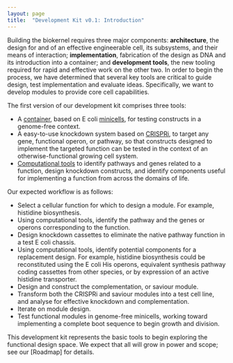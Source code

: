 ```yaml
---
layout: page
title:  "Development Kit v0.1: Introduction"
---
```


Building the biokernel requires three major components: **architecture**, the design for and of an effective engineerable cell, its subsystems, and their means of interaction; **implementation**, fabrication of the design as DNA and its introduction into a container; and **development tools**, the new tooling required for rapid and effective work on the other two. In order to begin the process, we have determined that several key tools are critical to guide design, test implementation and evaluate ideas. Specifically, we want to develop modules to provide core cell capabilities.

The first version of our development kit comprises three tools:

- A [container](containers), based on E coli [minicells](containers-minicells/), for testing constructs in a genome-free context.
- A easy-to-use knockdown system based on [CRISPRi](crispri-system), to target any gene, functional operon, or pathway, so that constructs designed to implement the targeted function can be tested in the context of an otherwise-functional growing cell system.
- [Computational tools](organism-breadboard) to identify pathways and genes related to a function, design knockdown constructs, and identify components useful for implementing a function from across the domains of life.

Our expected workflow is as follows:

* Select a cellular function for which to design a module. For example, histidine biosynthesis.
* Using computational tools, identify the pathway and the genes or operons corresponding to the function.
* Design knockdown cassettes to eliminate the native pathway function in a test E coli chassis.
* Using computational tools, identify potential components for a replacement design. For example, histidine biosynthesis could be reconstituted using the E coli His operons, equivalent synthesis pathway coding cassettes from other species, or by expression of an active histidine transporter.
* Design and construct the complementation, or saviour module.
* Transform both the CRISPRi and saviour modules into a test cell line, and analyse for effective knockdown and complementation.
* Iterate on module design.
* Test functional modules in genome-free minicells, working toward implementing a complete boot sequence to begin growth and division.

This development kit represents the basic tools to begin exploring the functional design space. We expect that all will grow in power and scope; see our [Roadmap] for details.
